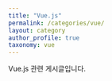 ```yaml
---
title: "Vue.js"
permalink: /categories/vue/
layout: category
author_profile: true
taxonomy: vue
---
```


Vue.js 관련 게시글입니다.